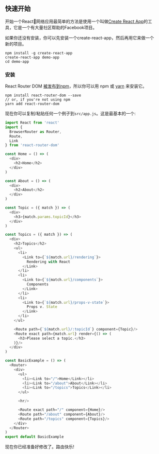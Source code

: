## 快速开始

开始一个React网络应用最简单的方法是使用一个叫做[Create React App](https://github.com/facebookincubator/create-react-app)的工具，它是一个有大量社区帮助的Facebook项目。

如果你还没有安装，你可以先安装一个create-react-app，然后再用它来做一个新的项目。

```
npm install -g create-react-app
create-react-app demo-app
cd demo-app
```
### 安装
React Router DOM [被发布到npm](https://www.npmjs.com/package/react-router-dom)，所以你可以用 npm 或 [yarn](https://yarnpkg.com/zh-Hans/) 来安装它。
```
npm install react-router-dom --save
// or, if you're not using npm
yarn add react-router-dom

```
现在你可以复制/粘贴任何一个例子到`src/app.js`。这是最基本的一个:
```js
import React from 'react'
import {
  BrowserRouter as Router,
  Route,
  Link
} from 'react-router-dom'

const Home = () => (
  <div>
    <h2>Home</h2>
  </div>
)

const About = () => (
  <div>
    <h2>About</h2>
  </div>
)

const Topic = ({ match }) => (
  <div>
    <h3>{match.params.topicId}</h3>
  </div>
)

const Topics = ({ match }) => (
  <div>
    <h2>Topics</h2>
    <ul>
      <li>
        <Link to={`${match.url}/rendering`}>
          Rendering with React
        </Link>
      </li>
      <li>
        <Link to={`${match.url}/components`}>
          Components
        </Link>
      </li>
      <li>
        <Link to={`${match.url}/props-v-state`}>
          Props v. State
        </Link>
      </li>
    </ul>

    <Route path={`${match.url}/:topicId`} component={Topic}/>
    <Route exact path={match.url} render={() => (
      <h3>Please select a topic.</h3>
    )}/>
  </div>
)

const BasicExample = () => (
  <Router>
    <div>
      <ul>
        <li><Link to="/">Home</Link></li>
        <li><Link to="/about">About</Link></li>
        <li><Link to="/topics">Topics</Link></li>
      </ul>

      <hr/>

      <Route exact path="/" component={Home}/>
      <Route path="/about" component={About}/>
      <Route path="/topics" component={Topics}/>
    </div>
  </Router>
)
export default BasicExample
```
现在你已经准备好修改了。路由快乐!
